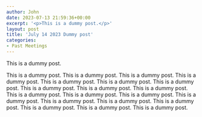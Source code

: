 ```yaml
---
author: John
date: 2023-07-13 21:59:36+00:00
excerpt: '<p>This is a dummy post.</p>'
layout: post
title: 'July 14 2023 Dummy post'
categories:
- Past Meetings
---
```


<p>This is a dummy post.</p> <p>This is a dummy post. This is a dummy post. This is a dummy post. This is a dummy post. This is a dummy post. This is a dummy post. This is a dummy post. This is a dummy post. This is a dummy post. This is a dummy post. This is a dummy post. This is a dummy post. This is a dummy post. This is a dummy post. This is a dummy post. This is a dummy post. This is a dummy post. This is a dummy post. This is a dummy post. This is a dummy post.</p>
